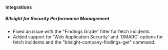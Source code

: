 
#### Integrations

##### Bitsight for Security Performance Management

- Fixed an issue with the "Findings Grade" filter for fetch incidents.
- Added support for 'Web Application Security' and 'DMARC' options for fetch incidents and the "bitsight-company-findings-get" command.